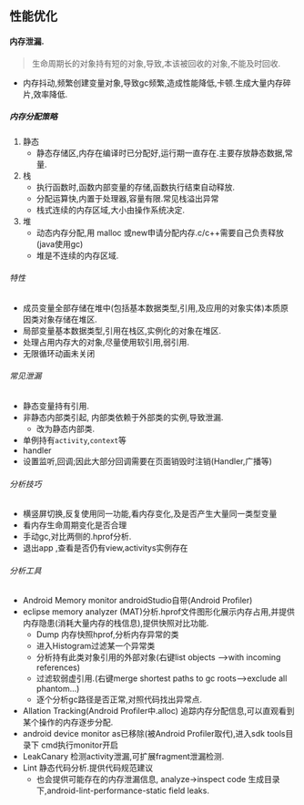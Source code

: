 ## 性能优化

#### 内存泄漏.
> 生命周期长的对象持有短的对象,导致,本该被回收的对象,不能及时回收.

* 内存抖动,频繁创建变量对象,导致gc频繁,造成性能降低,卡顿.生成大量内存碎片,效率降低.

##### 内存分配策略
1. 静态
	* 静态存储区,内存在编译时已分配好,运行期一直存在.主要存放静态数据,常量.
2. 栈
	* 执行函数时,函数内部变量的存储,函数执行结束自动释放.
	* 分配运算快,内置于处理器,容量有限.常见栈溢出异常
	* 栈式连续的内存区域,大小由操作系统决定.
3. 堆
	* 动态内存分配,用 malloc 或new申请分配内存.c/c++需要自己负责释放(java使用gc)
	* 堆是不连续的内存区域.
	
###### 特性
* 成员变量全部存储在堆中(包括基本数据类型,引用,及应用的对象实体)本质原因类对象存储在堆区.
* 局部变量基本数据类型,引用在栈区,实例化的对象在堆区.
* 处理占用内存大的对象,尽量使用软引用,弱引用.
* 无限循环动画未关闭

###### 常见泄漏
* 静态变量持有引用.
* 非静态内部类引起, 内部类依赖于外部类的实例,导致泄漏.
	* 改为静态内部类.
* 单例持有`activity`,`context`等
* handler
* 设置监听,回调;因此大部分回调需要在页面销毁时注销(Handler,广播等)
###### 分析技巧
* 横竖屏切换,反复使用同一功能,看内存变化,及是否产生大量同一类型变量
* 看内存生命周期变化是否合理
* 手动gc,对比两侧的.hprof分析.
* 退出app ,查看是否仍有view,activitys实例存在
###### 分析工具
* Android Memory monitor androidStudio自带(Android Profiler)
* eclipse memory analyzer (MAT)分析.hprof文件图形化展示内存占用,并提供内存隐患(消耗大量内存的栈信息),提供快照对比功能.
	* Dump 内存快照hprof,分析内存异常的类
	* 进入Histogram过滤某一个异常类
	* 分析持有此类对象引用的外部对象(右键list objects -->with incoming references)
	* 过滤软弱虚引用.(右键merge shortest paths to gc roots-->exclude all phantom...)
	* 逐个分析gc路径是否正常,对照代码找出异常点.
* Allation Tracking(Android Profiler中.alloc) 追踪内存分配信息,可以直观看到某个操作的内存逐步分配.
* android device monitor as已移除(被Android Profiler取代),进入sdk tools目录下 cmd执行monitor开启
* LeakCanary 检测activity泄漏,可扩展fragment泄漏检测.
* Lint 静态代码分析.提供代码规范建议
	* 也会提供可能存在的内存泄漏信息, analyze->inspect code 生成目录下,android-lint-performance-static field leaks.